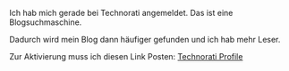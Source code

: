 <!--
.. title: Technorati Anmeldung
.. slug: 155-technorati-anmeldung
.. date: 2007-06-22 12:52:32
.. tags: Blog,In eigener Sache
.. description: 
.. type: text
-->

Ich hab mich gerade bei Technorati angemeldet.
Das ist eine Blogsuchmaschine.

Dadurch wird mein Blog dann häufiger gefunden und ich hab mehr Leser.

Zur Aktivierung muss ich diesen Link Posten: [Technorati Profile](http://technorati.com/claim/zww864em36)
